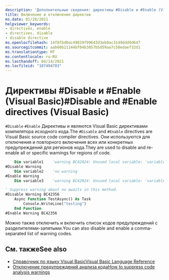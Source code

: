 ```yaml
---
description: 'Дополнительные сведения: директивы #Disable и #Enable (Visual Basic)'
title: Включение и отключение директив
ms.date: 01/28/2021
helpviewer_keywords:
- directives, enable
- directives, disable
- disable directive
ms.openlocfilehash: 14f8fbd0ac49829f99643d3eb0ac3149ddd9d647
ms.sourcegitcommit: aab60b21144bf04b3057b5d59aa7c58edaef32d1
ms.translationtype: MT
ms.contentlocale: ru-RU
ms.lasthandoff: 04/14/2021
ms.locfileid: "107494783"
---
```

# <a name="disable-and-enable-directives-visual-basic"></a><span data-ttu-id="7d8f0-103">Директивы #Disable и #Enable (Visual Basic)</span><span class="sxs-lookup"><span data-stu-id="7d8f0-103">#Disable and #Enable directives (Visual Basic)</span></span>

<span data-ttu-id="7d8f0-104">`#Disable` `#Enable` Директивы и являются Visual Basic директивами компилятора исходного кода.</span><span class="sxs-lookup"><span data-stu-id="7d8f0-104">The `#Disable` and `#Enable` directives are Visual Basic source code compiler directives.</span></span> <span data-ttu-id="7d8f0-105">Они используются для отключения и повторного включения всех или конкретных предупреждений для регионов кода.</span><span class="sxs-lookup"><span data-stu-id="7d8f0-105">They are used to disable and re-enable all or specific warnings for regions of code.</span></span>

```vb
    Dim variable1    'warning BC42024: Unused local variable: 'variable1'.
#Disable Warning
    Dim variable2    'no warning
#Enable Warning 
    Dim variable3    'warning BC42024: Unused local variable: 'variable3'.
```

```vb
' Suppress warning about no awaits in this method.
#Disable Warning BC42356
    Async Function TestAsync() As Task
        Console.WriteLine("testing")
    End Function
#Enable Warning BC42356
```

<span data-ttu-id="7d8f0-106">Можно также отключить и включить список кодов предупреждений с разделителями-запятыми.</span><span class="sxs-lookup"><span data-stu-id="7d8f0-106">You can also disable and enable a comma-separated list of warning codes.</span></span>

## <a name="see-also"></a><span data-ttu-id="7d8f0-107">См. также</span><span class="sxs-lookup"><span data-stu-id="7d8f0-107">See also</span></span>

- [<span data-ttu-id="7d8f0-108">Справочник по языку Visual Basic</span><span class="sxs-lookup"><span data-stu-id="7d8f0-108">Visual Basic Language Reference</span></span>](../index.md)
- [<span data-ttu-id="7d8f0-109">Отключение предупреждений анализа кода</span><span class="sxs-lookup"><span data-stu-id="7d8f0-109">How to suppress code analysis warnings</span></span>](../../../fundamentals/code-analysis/suppress-warnings.md)

